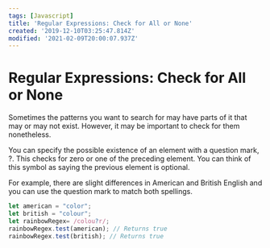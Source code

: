 ```yaml
---
tags: [Javascript]
title: 'Regular Expressions: Check for All or None'
created: '2019-12-10T03:25:47.814Z'
modified: '2021-02-09T20:00:07.937Z'
---
```


Regular Expressions: Check for All or None
==========================================

Sometimes the patterns you want to search for may have parts of it that may or may not exist. However, it may be important to check for them nonetheless.

You can specify the possible existence of an element with a question mark, ?. This checks for zero or one of the preceding element. You can think of this symbol as saying the previous element is optional.

For example, there are slight differences in American and British English and you can use the question mark to match both spellings.
``` javascript
let american = "color";
let british = "colour";
let rainbowRegex= /colou?r/;
rainbowRegex.test(american); // Returns true
rainbowRegex.test(british); // Returns true

```
